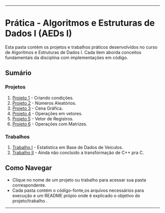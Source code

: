 
---

# Prática - Algoritmos e Estruturas de Dados I (AEDs I)

Esta pasta contém os projetos e trabalhos práticos desenvolvidos no curso de Algoritmos e Estruturas de Dados I. Cada item aborda conceitos fundamentais da disciplina com implementações em código.

## Sumário

### Projetos
1. [Projeto 1](./Projeto%201/) - Criando condições.
2. [Projeto 2](./Projeto%202/) - Números Aleatórios.
3. [Projeto 3](./Projeto%203/) - Cena Gráfica.
4. [Projeto 4](./Projeto%204/) - Operações em vetores.
5. [Projeto 5](./Projeto%205/) - Vetor de Registros.
6. [Projeto 6](./Projeto%206/) - Operações com Matrizes.

### Trabalhos
1. [Trabalho I](./Trabalho%20I/) - Estatística em Base de Dados de Veículos.
2. [Trabalho II](./Trabalho%20II/) - Ainda não concluido a transformação de C++ pra C.

## Como Navegar
- Clique no nome de um projeto ou trabalho para acessar sua pasta correspondente.
- Cada pasta contém o código-fonte,os arquivos necessários para execução e um README própio onde é     explicado o objetivo do projeto/trabalho .
---

